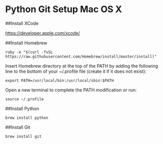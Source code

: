 Python Git Setup Mac OS X
=========================

##Install XCode

<https://developer.apple.com/xcode/>

##Install Homebrew

```shell
ruby -e "$(curl -fsSL https://raw.githubusercontent.com/Homebrew/install/master/install)"
```

Insert Homebrew directory at the top of the PATH by adding the
following line to the bottom of your ~/.profile file (create it if it
does not exist):

```shell
export PATH=/usr/local/bin:/usr/local/sbin:$PATH
```

Open a new terminal to complete the PATH modification or run:

```shell
source ~/.profile
```


##Install Python

```shell
brew install python
```

##Install Git

```shell
brew install git
```
